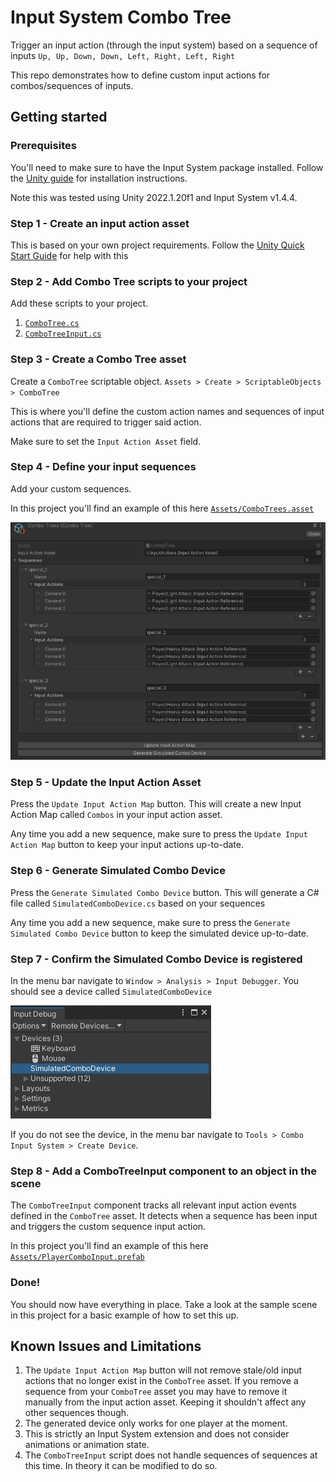# Input System Combo Tree

Trigger an input action (through the input system) based on a sequence of inputs `Up, Up, Down, Down, Left, Right, Left, Right`

This repo demonstrates how to define custom input actions for combos/sequences of inputs.

## Getting started

### Prerequisites

You'll need to make sure to have the Input System package installed. Follow the [Unity guide](https://docs.unity3d.com/Packages/com.unity.inputsystem@1.4/manual/Installation.html) for installation instructions.

Note this was tested using Unity 2022.1.20f1 and Input System v1.4.4.

### Step 1 - Create an input action asset

This is based on your own project requirements. Follow the [Unity Quick Start Guide](https://docs.unity3d.com/Packages/com.unity.inputsystem@1.4/manual/QuickStartGuide.html) for help with this

### Step 2 - Add Combo Tree scripts to your project

Add these scripts to your project.
1. [`ComboTree.cs`](./Assets/ComboTree.cs)
1. [`ComboTreeInput.cs`](./Assets/ComboTreeInput.cs)

### Step 3 - Create a Combo Tree asset

Create a `ComboTree` scriptable object. `Assets > Create > ScriptableObjects > ComboTree`

This is where you'll define the custom action names and sequences of input actions that are required to trigger said action.

Make sure to set the `Input Action Asset` field.

### Step 4 - Define your input sequences

Add your custom sequences.

In this project you'll find an example of this here [`Assets/ComboTrees.asset`](./Assets/ComboTrees.asset)

![](./readme_assets/combo_tree_example.png)

### Step 5 - Update the Input Action Asset

Press the `Update Input Action Map` button. This will create a new Input Action Map called `Combos` in your input action asset.

Any time you add a new sequence, make sure to press the `Update Input Action Map` button to keep your input actions up-to-date. 

### Step 6 - Generate Simulated Combo Device

Press the `Generate Simulated Combo Device` button. This will generate a C# file called `SimulatedComboDevice.cs` based on your sequences

Any time you add a new sequence, make sure to press the `Generate Simulated Combo Device` button to keep the simulated device up-to-date. 

### Step 7 - Confirm the Simulated Combo Device is registered

In the menu bar navigate to `Window > Analysis > Input Debugger`. You should see a device called `SimulatedComboDevice`

![](./readme_assets/input_debugger.png)

If you do not see the device, in the menu bar navigate to `Tools > Combo Input System > Create Device`.

### Step 8 - Add a ComboTreeInput component to an object in the scene

The `ComboTreeInput` component tracks all relevant input action events defined in the `ComboTree` asset. It detects when a sequence has been input and triggers the custom sequence input action. 

In this project you'll find an example of this here [`Assets/PlayerComboInput.prefab`](./Assets/PlayerComboInput.prefab)

### Done!

You should now have everything in place. Take a look at the sample scene in this project for a basic example of how to set this up.

## Known Issues and Limitations

1. The `Update Input Action Map` button will not remove stale/old input actions that no longer exist in the `ComboTree` asset. If you remove a sequence from your `ComboTree` asset you may have to remove it manually from the input action asset. Keeping it shouldn't affect any other sequences though.
1. The generated device only works for one player at the moment.
1. This is strictly an Input System extension and does not consider animations or animation state.
1. The `ComboTreeInput` script does not handle sequences of sequences at this time. In theory it can be modified to do so.